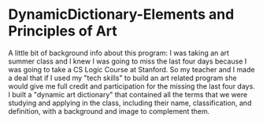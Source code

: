 # DynamicDictionary-Elements and Principles of Art
A little bit of background info about this program: I was taking an art summer class and I knew I was going to miss the last four days because I was going to take a CS Logic Course at Stanford. So my teacher and I made a deal that if I used my "tech skills" to build an art related program she would give me full credit and participation for the missing the last four days. I built a "dynamic art dictionary" that contained all the terms that we were studying and applying in the class, including their name, classification, and definition, with a background and image to complement them. 
